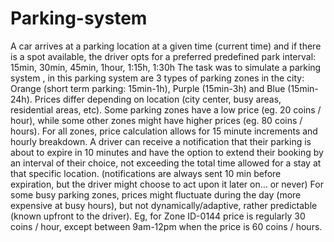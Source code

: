 # Parking-system
A car arrives at a parking location at a given time (current time) and if there is a spot available, the driver opts for a preferred predefined park interval: 15min, 30min, 45min, 1hour, 1:15h, 1:30h
The task was to simulate a parking system , in this parking system are 3 types of parking zones in the city: Orange (short term parking: 15min-1h), Purple (15min-3h) and Blue (15min-24h). Prices differ depending on location (city center, busy areas, residential areas, etc). Some parking zones have a low price (eg. 20 coins / hour), while some other zones might have higher prices (eg. 80 coins / hours). For all zones, price calculation allows for 15 minute increments and hourly breakdown.
A driver can receive a notification that their parking is about to expire in 10 minutes and have the option to extend their booking by an interval of their choice, not exceeding the total time allowed for a stay at that specific location. (notifications are always sent 10 min before expiration, but the driver might choose to act upon it later on… or never)
For some busy parking zones, prices might fluctuate during the day (more expensive at busy hours), but not dynamically/adaptive, rather predictable (known upfront to the driver). Eg, for Zone ID-0144 price is regularly 30 coins / hour, except between 9am-12pm when the price is 60 coins / hours.
